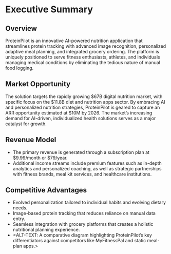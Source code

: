 # Executive Summary

## Overview
ProteinPilot is an innovative AI-powered nutrition application that streamlines protein tracking with advanced image recognition, personalized adaptive meal planning, and integrated grocery ordering. The platform is uniquely positioned to serve fitness enthusiasts, athletes, and individuals managing medical conditions by eliminating the tedious nature of manual food logging.

## Market Opportunity
The solution targets the rapidly growing $67B digital nutrition market, with specific focus on the $11.8B diet and nutrition apps sector. By embracing AI and personalized nutrition strategies, ProteinPilot is geared to capture an ARR opportunity estimated at $10M by 2026. The market’s increasing demand for AI-driven, individualized health solutions serves as a major catalyst for growth.

## Revenue Model
- The primary revenue is generated through a subscription plan at $9.99/month or $79/year.
- Additional income streams include premium features such as in-depth analytics and personalized coaching, as well as strategic partnerships with fitness brands, meal kit services, and healthcare institutions.

## Competitive Advantages
- Evolved personalization tailored to individual habits and evolving dietary needs.
- Image-based protein tracking that reduces reliance on manual data entry.
- Seamless integration with grocery platforms that creates a holistic nutritional planning experience.
- <ALT-TEXT: A comparative diagram highlighting ProteinPilot’s key differentiators against competitors like MyFitnessPal and static meal-plan apps.>